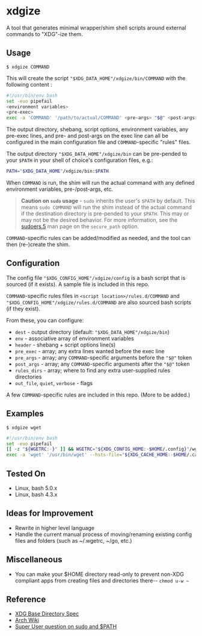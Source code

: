 # xdgize

A tool that generates minimal wrapper/shim shell scripts around external commands to "XDG"-ize them.

## Usage

`$ xdgize COMMAND`

This will create the script `"$XDG_DATA_HOME"/xdgize/bin/COMMAND` with the following content :

```bash
#!/usr/bin/env bash
set -euo pipefail
<environment variables>
<pre-exec>
exec -a 'COMMAND' '/path/to/actual/COMMAND' <pre-args> "$@" <post-args>
```

The output directory, shebang, script options, environment variables, any pre-exec lines, and pre- and post-args on the exec line can all be configured in the main configuration file and `COMMAND`-specific "rules" files.

The output directory `"$XDG_DATA_HOME"/xdgize/bin` can be pre-pended to your `$PATH` in your shell of choice's configuration files, e.g.:

```sh
PATH="$XDG_DATA_HOME"/xdgize/bin:$PATH
```

When `COMMAND` is run, the shim will run the actual command with any defined environment variables, pre-/post-args, etc.

> **Caution on `sudo` usage** - `sudo` inherits the user's `$PATH` by default. This means `sudo COMMAND` will run the shim instead of the actual command if the destination directory is pre-pended to your `$PATH`. This may or may not be the desired behavior. For more information, see the [sudoers.5](https://jlk.fjfi.cvut.cz/arch/manpages/man/core/sudo/sudoers.5.en) man page on the `secure_path` option.

`COMMAND`-specific rules can be added/modified as needed, and the tool can then (re-)create the shim.

## Configuration

The config file `"$XDG_CONFIG_HOME"/xdgize/config` is a bash script that is sourced (if it exists). A sample file is included in this repo.

`COMMAND`-specific rules files in `<script location>/rules.d/COMMAND` and `"$XDG_CONFIG_HOME"/xdgize/rules.d/COMMAND` are also sourced bash scripts (if they exist).

From these, you can configure:
* `dest` - output directory (default: `"$XDG_DATA_HOME"/xdgize/bin`)
* `env` - associative array of environment variables
* `header` - shebang + script options line(s)
* `pre_exec` - array; any extra lines wanted before the exec line
* `pre_args` - array; any `COMMAND`-specific arguments before the `"$@"` token
* `post_args` - array; any `COMMAND`-specific arguments after the `"$@"` token
* `rules_dirs` - array; where to find any extra user-supplied rules directories
* `out_file`, `quiet`, `verbose` - flags

A few `COMMAND`-specific rules are included in this repo. (More to be added.)

## Examples

`$ xdgize wget`

```bash
#!/usr/bin/env bash
set -euo pipefail
[[ -z "${WGETRC:-}" ]] && WGETRC="${XDG_CONFIG_HOME:-$HOME/.config}"/wgetrc && export WGETRC
exec -a 'wget' '/usr/bin/wget' --hsts-file="${XDG_CACHE_HOME:-$HOME/.cache}"/wget-hsts "$@"
```

## Tested On
* Linux, bash 5.0.x
* Linux, bash 4.3.x

## Ideas for Improvement
* Rewrite in higher level language
* Handle the current manual process of moving/renaming existing config files and folders (such as ~/.wgetrc, ~/go, etc.)

## Miscellaneous
* You can make your $HOME directory read-only to prevent non-XDG compliant apps from creating files and directories there-- `chmod u-w ~`

## Reference
* [XDG Base Directory Spec](https://specifications.freedesktop.org/basedir-spec/basedir-spec-latest.html)
* [Arch Wiki](https://wiki.archlinux.org/index.php/XDG_Base_Directory#Support)
* [Super User question on sudo and $PATH](https://superuser.com/questions/927512/how-to-set-path-for-sudo-commands)
